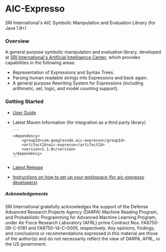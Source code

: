 # AIC-Expresso
SRI International's AIC Symbolic Manipulation and Evaluation Library (for Java 1.8+)
### Overview
A general purpose symbolic manipulation and evaluation library, developed at 
[SRI International's Artificial Intelligence Center](http://www.ai.sri.com/), which provides 
capabilities in the following areas:

* Representation of Expressions and Syntax Trees.
* Parsing human readable strings into Expressions and back again.
* A general purpose Rewriting System for Expressions (including arithmetic, set, logic, and model counting support).

### Getting Started
* [User Guide](https://github.com/aic-sri-international/aic-expresso/wiki/Introduction)
* Latest Maven Information (for integration as a third party library)
      
      ```
      <dependency>
          <groupId>com.googlecode.aic-expresso</groupId>
          <artifactId>aic-expresso</artifactId>
          <version>1.1.0</version>
      </dependency>
      ```
* [Latest Release](https://github.com/aic-sri-international/aic-expresso/releases)
* [Instructions on how to set up your workspace (for aic-expresso developers)](https://github.com/aic-sri-international/aic-expresso/wiki/Getting-Started)

##### Acknowledgements
SRI International gratefully acknowledges the support of the Defense Advanced Research Projects Agency (DARPA) 
Machine Reading Program, and Probabilistic Programming for Advanced Machine Learning Program, under Air Force 
Research Laboratory (AFRL) prime Contract Nos. FA8750-09-C-0181 and FA8750-14-C-0005, respectively. Any opinions, 
findings, and conclusions or recommendations expressed in this material are those of the author(s) and do not 
necessarily reflect the view of DARPA, AFRL, or the US government.
